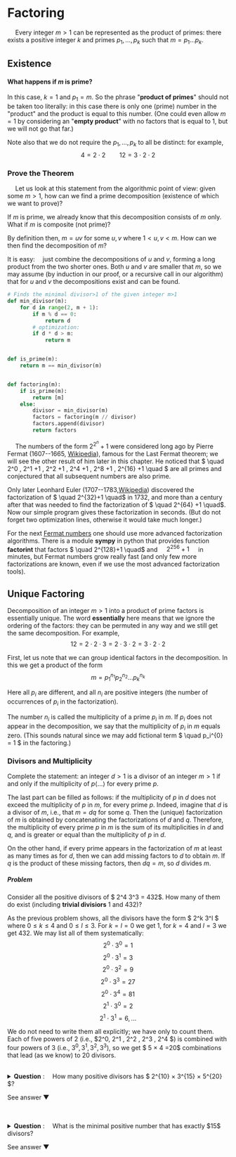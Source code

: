 # Factoring

&emsp; Every integer $m>1$ can be represented as the product of primes: there exists a positive integer $k$ and primes $p_1,…,p_k$ such that $m=p_1…p_k$.

## Existence

#### What happens if $m$ is prime?

In this case, $k=1$ and $p_1=m$. So the phrase "<b>product of primes</b>" should not be taken too literally: in this case there is only one (prime) number in the "product" and the product is equal to this number. (One could even allow $m=1$ by considering an "<b>empty product</b>" with no factors that is equal to $1$, but we will not go that far.)

Note also that we do not require the $p_1,…,p_k$ to all be distinct: for example, $$ 4=2⋅2 \qquad 12=3⋅2⋅2 $$

### Prove the Theorem

&emsp; Let us look at this statement from the algorithmic point of view: given some $m>1$, how can we find a prime decomposition (existence of which we want to prove)?

If $m$ is prime, we already know that this decomposition consists of $m$ only. What if $m$ is composite (not prime)?

By definition then, $m=uv$ for some $u,v$ where $1<u,v<m$. How can we then find the decomposition of $m$?

It is easy: &emsp;just combine the decompositions of $u$ and $v$, forming a long product from the two shorter ones. Both $u$ and $v$ are smaller that $m$, so we may assume (by induction in our proof, or a recursive call in our algorithm) that for $u$ and $v$ the decompositions exist and can be found.

```python
# Finds the minimal divisor>1 of the given integer m>1
def min_divisor(m):
    for d in range(2, m + 1):
        if m % d == 0:
            return d
        # optimization:
        if d * d > m:
            return m


def is_prime(m):
    return m == min_divisor(m)


def factoring(m):
    if is_prime(m):
        return [m]
    else:
        divisor = min_divisor(m)
        factors = factoring(m // divisor)
        factors.append(divisor)
        return factors
```

&emsp; The numbers of the form $2^{2^n} +1$ were considered long ago by Pierre Fermat (1607--1665, [Wikipedia](https://en.wikipedia.org/wiki/Pierre_de_Fermat)), famous for the Last Fermat theorem; we will see the other result of him later in this chapter. He noticed that $ \quad 2^0 , 2^1 +1 , 2^2 +1 , 2^4 +1 , 2^8 +1 , 2^{16} +1 \quad $ are all primes and conjectured that all subsequent numbers are also prime.

Only later Leonhard Euler (1707--1783,[Wikipedia](https://en.wikipedia.org/wiki/Leonhard_Euler)) discovered the factorization of $ \quad 2^{32}+1 \quad$ in 1732, and more than a century after that was needed to find the factorization of $ \quad 2^{64} +1 \quad$. Now our simple program gives these factorization in seconds. (But do not forget two optimization lines, otherwise it would take much longer.)

For the next [Fermat numbers](https://en.wikipedia.org/wiki/Fermat_number) one should use more advanced factorization algorithms. There is a module <b>sympy</b> in python that provides function <b>factorint</b> that factors $ \quad 2^{128}+1 \quad$ and $\quad 2^{256}+1 \quad$ in minutes, but Fermat numbers grow really fast (and only few more factorizations are known, even if we use the most advanced factorization tools).

## Unique Factoring

Decomposition of an integer $m>1$ into a product of prime factors is essentially unique. The word <b>essentially</b> here means that we ignore the ordering of the factors: they can be permuted in any way and we still get the same decomposition. For example, $$12=2⋅2⋅3=2⋅3⋅2=3⋅2⋅2$$

First, let us note that we can group identical factors in the decomposition. In this we get a product of the form
$$ m=p_1^{n_1}p_2^{n_2}...p_k^{n_k} $$

Here all $p_i$ are different, and all $n_i$ are positive integers (the number of occurrences of $p_i$ in the factorization).

The number $n_i$ is called the multiplicity of a prime $p_i$ in $m$. If $p_i$ does not appear in the decomposition, we say that the multiplicity of $p_i$ in $m$ equals zero. (This sounds natural since we may add fictional term $ \quad p_i^{0} = 1 $ in the factoring.)

### Divisors and Multiplicity

Complete the statement: an integer $d>1$ is a divisor of an integer $m>1$ if and only if the multiplicity of $p⟨…⟩$ for every prime $p$.

The last part can be filled as follows: if the multiplicity of $p$ in $d$ does not exceed the multiplicity of $p$ in $m$, for every prime $p$. Indeed, imagine that $d$ is a divisor of $m$, i.e., that $m=dq$ for some $q$. Then the (unique) factorization of $m$ is obtained by concatenating the factorizations of $d$ and $q$. Therefore, the multiplicity of every prime $p$ in $m$ is the sum of its multiplicities in $d$ and $q$, and is greater or equal than the multiplicity of $p$ in $d$.

On the other hand, if every prime appears in the factorization of $m$ at least as many times as for $d$, then we can add missing factors to $d$ to obtain $m$. If $q$ is the product of these missing factors, then $dq=m$, so $d$ divides $m$.

##### Problem

Consider all the positive divisors of $ 2^4 3^3 = 432$. How many of them do exist (including <b>trivial divisiors</b> $1$ and $432$)?

As the previous problem shows, all the divisors have the form $ 2^k 3^l $ where $0≤k≤4$ and $0≤l≤3$. For $k=l=0$ we get $1$, for $k=4$ and $l=3$ we get $432$. We may list all of them systematically:
$$ 2^0 \cdot 3^0 = 1 $$ $$ 2^0 \cdot 3^1 = 3 $$ $$ 2^0 \cdot 3^2 = 9 $$ $$ 2^0 \cdot 3^3 = 27 $$ $$ 2^0 \cdot 3^4 = 81 $$ $$ 2^1 \cdot 3^0 = 2 $$ $$ 2^1 \cdot 3^1 = 6, ...$$

We do not need to write them all explicitly; we have only to count them. Each of five powers of $2$ (i.e., $2^0, 2^1 , 2^2 , 2^3 , 2^4 $) is combined with four powers of $3$ (i.e., $3^0,3^1,3^2,3^3$), so we get $ 5 × 4 =20$ combinations that lead (as we know) to $20$ divisors.

<br />

<details style="cursor: pointer;">
<summary>
  <b>Question</b> :&emsp; How many positive divisors has $ 2^{10} × 3^{15} × 5^{20} $?

 <p>See answer ▼</p>

  </summary>

> <b>Answer</b> : 3696
>
> $$ 11 × 16 × 21 = 3696 $$

</details>

<br/>
<br/>

<details style="cursor: pointer;">
<summary>
  <b>Question</b> :&emsp; What is the minimal positive number that has exactly $15$ divisors?

 <p>See answer ▼</p>

  </summary>

> <b>Answer</b> : 144
>
> We must choose the smallest prime numbers and large $n$ numbers for this.
> $$ 2^4 × 3^2 = 144 $$

</details>
